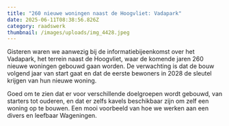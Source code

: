 ```yaml
---
title: "260 nieuwe woningen naast de Hoogvliet: Vadapark"
date: 2025-06-11T08:38:56.826Z
category: raadswerk
thumbnail: /images/uploads/img_4428.jpeg
---
```

Gisteren waren we aanwezig bij de informatiebijeenkomst over het Vadapark, het terrein naast de Hoogvliet, waar de komende jaren 260 nieuwe woningen gebouwd gaan worden. De verwachting is dat de bouw volgend jaar van start gaat en dat de eerste bewoners in 2028 de sleutel krijgen van hun nieuwe woning.

Goed om te zien dat er voor verschillende doelgroepen wordt gebouwd, van starters tot ouderen, en dat er zelfs kavels beschikbaar zijn om zelf een woning op te bouwen. Een mooi voorbeeld van hoe we werken aan een divers en leefbaar Wageningen.